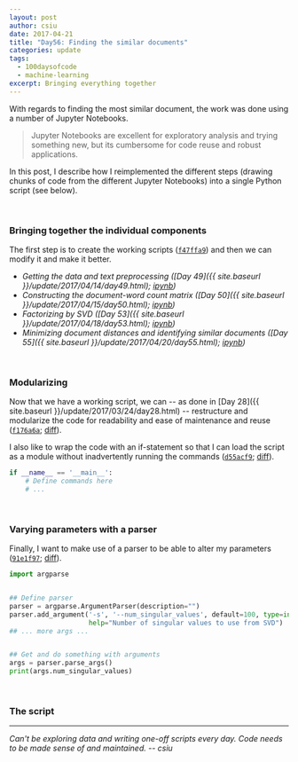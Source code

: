 ```yaml
---
layout: post
author: csiu
date: 2017-04-21
title: "Day56: Finding the similar documents"
categories: update
tags:
  - 100daysofcode
  - machine-learning
excerpt: Bringing everything together
---
```


With regards to finding the most similar document, the work was done using a number of Jupyter Notebooks.

> Jupyter Notebooks are excellent for exploratory analysis and trying something new, but its cumbersome for code reuse and robust applications.

In this post, I describe how I reimplemented the different steps (drawing chunks of code from the different Jupyter Notebooks) into a single Python script (see below).

<br>

### Bringing together the individual components

The first step is to create the working scripts ([`f47ffa9`](https://github.com/csiu/kick/blob/f47ffa9731e73352eb3ef27cfc6d3c1a6645fdc3/src/python/sim_doc.py)) and then we can modify it and make it better.

- *Getting the data and text preprocessing ([Day 49]({{ site.baseurl }}/update/2017/04/14/day49.html); [ipynb](https://nbviewer.jupyter.org/github/csiu/kick/blob/master/src/ipynb/day49_text_preprocessing.ipynb))*
- *Constructing the document-word count matrix ([Day 50]({{ site.baseurl }}/update/2017/04/15/day50.html); [ipynb](https://nbviewer.jupyter.org/github/csiu/kick/blob/master/src/ipynb/day50_making_count_matrix.ipynb))*
- *Factorizing by SVD ([Day 53]({{ site.baseurl }}/update/2017/04/18/day53.html); [ipynb](https://nbviewer.jupyter.org/github/csiu/kick/blob/master/src/ipynb/day53_svd2.ipynb))*
- *Minimizing document distances and identifying similar documents ([Day 55]({{ site.baseurl }}/update/2017/04/20/day55.html); [ipynb](https://nbviewer.jupyter.org/github/csiu/kick/blob/master/src/ipynb/day55_minimizing_document_distance.ipynb))*

<br>

### Modularizing

Now that we have a working script, we can -- as done in [Day 28]({{ site.baseurl }}/update/2017/03/24/day28.html) -- restructure and modularize the code for readability and ease of maintenance and reuse ([`f176a6a`](https://github.com/csiu/kick/blob/f176a6a9f2d1543bdb1d7ce949a3f694298b8333/src/python/sim_doc.py); [diff](https://github.com/csiu/kick/commit/f176a6a9f2d1543bdb1d7ce949a3f694298b8333)).

I also like to wrap the code with an if-statement so that I can load the script as a module without inadvertently running the commands ([`d55acf9`](https://github.com/csiu/kick/blob/d55acf95d05e2fd65f0371fe788ae8beae45c3ef/src/python/sim_doc.py); [diff](https://github.com/csiu/kick/commit/d55acf95d05e2fd65f0371fe788ae8beae45c3ef)).

```python
if __name__ == '__main__':
    # Define commands here
    # ...
```

<br>

### Varying parameters with a parser

Finally, I want to make use of a parser to be able to alter my parameters ([`91e1f97`](https://github.com/csiu/kick/blob/91e1f97a396caf30c2a2b9457723e4dfb4662009/src/python/sim_doc.py); [diff](https://github.com/csiu/kick/commit/91e1f97a396caf30c2a2b9457723e4dfb4662009)).

```python
import argparse


## Define parser
parser = argparse.ArgumentParser(description="")
parser.add_argument('-s', '--num_singular_values', default=100, type=int,
                    help="Number of singular values to use from SVD")
## ... more args ...


## Get and do something with arguments
args = parser.parse_args()
print(args.num_singular_values)
```

<br>

### The script

<script src="https://gist.github.com/csiu/3e11a5a4542d2f92e5fa77dc0876ae48.js"></script>

---

*Can't be exploring data and writing one-off scripts every day. Code needs to be made sense of and maintained. -- csiu*
